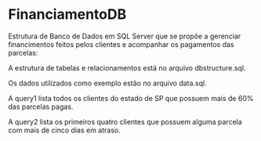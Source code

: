 # FinanciamentoDB

Estrutura de Banco de Dados em SQL Server que se propõe a gerenciar financimentos feitos pelos clientes e acompanhar os pagamentos das parcelas:

A estrutura de tabelas e relacionamentos está no arquivo dbstructure.sql.

Os dados utilizados como exemplo estão no arquivo data.sql.

A query1 lista todos os clientes do estado de SP que possuem mais de 60% das parcelas pagas.

A query2 lista os primeiros quatro clientes que possuem alguma parcela com mais de cinco dias em atraso.
